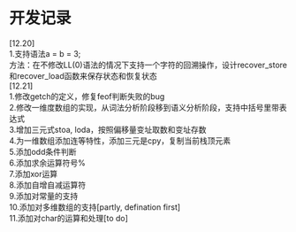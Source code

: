 # 开发记录
[12.20]  
1.支持语法a = b = 3;  
方法：在不修改LL(0)语法的情况下支持一个字符的回溯操作，设计recover_store和recover_load函数来保存状态和恢复状态  
[12.21]  
1.修改getch的定义，修复feof判断失败的bug  
2.修改一维度数组的实现，从词法分析阶段移到语义分析阶段，支持中括号里带表达式  
3.增加三元式stoa, loda，按照偏移量变址取数和变址存数  
4.为一维数组添加连等特性，添加三元是cpy，复制当前栈顶元素  
5.添加odd条件判断  
6.添加求余运算符号%  
7.添加xor运算  
8.添加自增自减运算符  
9.添加对常量的支持  
10.添加对多维数组的支持[partly, defination first]  
11.添加对char的运算和处理[to do]  
